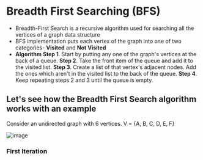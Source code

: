 # Breadth First Searching (BFS)

- Breadth-First Search is a recursive algorithm used for searching all the vertices of a graph data structure
- BFS implementation puts each vertex of the graph into one of two categories- **Visited** and **Not Visited**
- **Algorithm**
  **Step 1**. Start by putting any one of the graph's vertices at the back of a queue.
  **Step 2**. Take the front item of the queue and add it to the visited list.
  **Step 3**. Create a list of that vertex's adjacent nodes. Add the ones which aren't in the visited list to the back of the 
  queue.
  **Step 4**. Keep repeating steps 2 and 3 until the queue is empty.

## Let's see how the Breadth First Search algorithm works with an example

Consider an undirected graph with 6 vertices.  V = {A, B, C, D, E, F}

![image](https://user-images.githubusercontent.com/70228962/173300449-06b16faf-02ca-429b-ab73-ec70d7386d56.png)

### First Iteration
  
